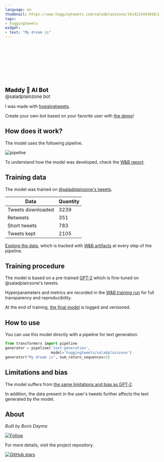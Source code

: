 ```yaml
---
language: en
thumbnail: https://www.huggingtweets.com/saladplainzone/1614215443058/predictions.png
tags:
- huggingtweets
widget:
- text: "My dream is"
---
```


<div>
<div style="width: 132px; height:132px; border-radius: 50%; background-size: cover; background-image: url('https://pbs.twimg.com/profile_images/1344100523675242497/HOOuq-aP_400x400.jpg')">
</div>
<div style="margin-top: 8px; font-size: 19px; font-weight: 800">Maddy 🤖 AI Bot </div>
<div style="font-size: 15px">@saladplainzone bot</div>
</div>

I was made with [huggingtweets](https://github.com/borisdayma/huggingtweets).

Create your own bot based on your favorite user with [the demo](https://colab.research.google.com/github/borisdayma/huggingtweets/blob/master/huggingtweets-demo.ipynb)!

## How does it work?

The model uses the following pipeline.

![pipeline](https://github.com/borisdayma/huggingtweets/blob/master/img/pipeline.png?raw=true)

To understand how the model was developed, check the [W&B report](https://app.wandb.ai/wandb/huggingtweets/reports/HuggingTweets-Train-a-model-to-generate-tweets--VmlldzoxMTY5MjI).

## Training data

The model was trained on [@saladplainzone's tweets](https://twitter.com/saladplainzone).

| Data | Quantity |
| --- | --- |
| Tweets downloaded | 3239 |
| Retweets | 351 |
| Short tweets | 783 |
| Tweets kept | 2105 |

[Explore the data](https://wandb.ai/wandb/huggingtweets/runs/1xxjdp83/artifacts), which is tracked with [W&B artifacts](https://docs.wandb.com/artifacts) at every step of the pipeline.

## Training procedure

The model is based on a pre-trained [GPT-2](https://huggingface.co/gpt2) which is fine-tuned on @saladplainzone's tweets.

Hyperparameters and metrics are recorded in the [W&B training run](https://wandb.ai/wandb/huggingtweets/runs/2qdtu5tz) for full transparency and reproducibility.

At the end of training, [the final model](https://wandb.ai/wandb/huggingtweets/runs/2qdtu5tz/artifacts) is logged and versioned.

## How to use

You can use this model directly with a pipeline for text generation:

```python
from transformers import pipeline
generator = pipeline('text-generation',
                     model='huggingtweets/saladplainzone')
generator("My dream is", num_return_sequences=5)
```

## Limitations and bias

The model suffers from [the same limitations and bias as GPT-2](https://huggingface.co/gpt2#limitations-and-bias).

In addition, the data present in the user's tweets further affects the text generated by the model.

## About

*Built by Boris Dayma*

[![Follow](https://img.shields.io/twitter/follow/borisdayma?style=social)](https://twitter.com/intent/follow?screen_name=borisdayma)

For more details, visit the project repository.

[![GitHub stars](https://img.shields.io/github/stars/borisdayma/huggingtweets?style=social)](https://github.com/borisdayma/huggingtweets)
